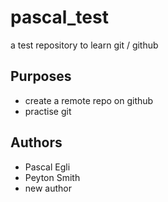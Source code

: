 # pascal_test
a test repository to learn git / github

## Purposes

- create a remote repo on github
- practise git 

## Authors

- Pascal Egli
- Peyton Smith
- new author

